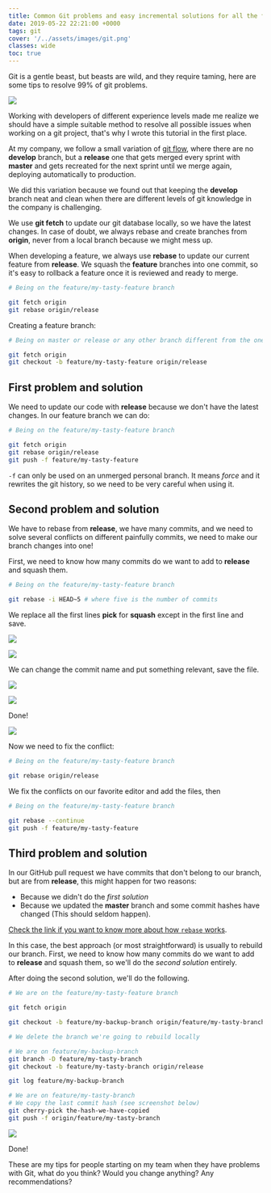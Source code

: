 ```yaml
---
title: Common Git problems and easy incremental solutions for all the family
date: 2019-05-22 22:21:00 +0000
tags: git
cover: '/../assets/images/git.png'
classes: wide
toc: true
---
```


Git is a gentle beast, but beasts are wild, and they require taming, here are some tips
to resolve 99% of git problems.

![](https://media.giphy.com/media/3oEduIpnblLzPwzJPG/giphy.gif)

Working with developers of different experience levels made me realize we should have
a simple suitable method to resolve all possible issues when working on a git project, that's why
I wrote this tutorial in the first place.

At my company, we follow a small variation of [git flow](https://es.atlassian.com/git/tutorials/comparing-workflows/gitflow-workflow),
where there are no **develop** branch, but a **release** one
that gets merged every sprint with **master** and gets recreated for the next sprint until we merge again,
deploying automatically to production.

We did this variation because we found out that keeping the **develop** branch neat and clean
when there are different levels of git knowledge in the company is challenging.

We use **git fetch** to update our git database locally, so we have the latest changes. In case of doubt, we always
rebase and create branches from **origin**, never from a local branch because we might mess up.

When developing a feature, we always use **rebase** to update our current feature from **release**.
We squash the **feature** branches into one commit, so it's easy to rollback a feature once it is reviewed and ready to merge.

```bash
# Being on the feature/my-tasty-feature branch

git fetch origin
git rebase origin/release
```

Creating a feature branch:

```bash
# Being on master or release or any other branch different from the one created

git fetch origin
git checkout -b feature/my-tasty-feature origin/release
```

## First problem and solution

We need to update our code with **release** because we don't have the latest changes. In our
feature branch we can do:

```bash
# Being on the feature/my-tasty-feature branch

git fetch origin
git rebase origin/release
git push -f feature/my-tasty-feature
```

`-f` can only be used on an unmerged personal branch. It means *force* and it rewrites
the git history, so we need to be very careful when using it.

## Second problem and solution

We have to rebase from **release**, we have many commits, and we need to solve several conflicts on different painfully
commits, we need to make our branch changes into one!

First, we need to know how many commits do we want to add
to **release** and squash them.

```bash
# Being on the feature/my-tasty-feature branch

git rebase -i HEAD~5 # where five is the number of commits
```

We replace all the first lines **pick** for **squash** except in the first line and save.

![](/../assets/images/git-problems1.png)

![](/../assets/images/git-problems2.png)

We can change the commit name and put something relevant, save the file.

![](/../assets/images/git-problems3.png)

![](/../assets/images/git-problems4.png)

Done!

![](/../assets/images/git-problems5.png)

Now we need to fix the conflict:

```bash
# Being on the feature/my-tasty-feature branch

git rebase origin/release
```

We fix the conflicts on our favorite editor and add the files, then

```bash
# Being on the feature/my-tasty-feature branch

git rebase --continue
git push -f feature/my-tasty-feature
```

## Third problem and solution

In our GitHub pull request we have commits that don't belong to our branch, but are
from **release**, this might happen for two reasons:

- Because we didn't do the *first solution*
- Because we updated the **master** branch and some commit hashes have changed (This should seldom happen).

[Check the link if you want to know more about how `rebase` works](https://es.atlassian.com/git/tutorials/rewriting-history/git-rebase).

In this case, the best approach (or most straightforward) is usually to rebuild our branch.
First, we need to know how many commits do we want to add
to **release** and squash them, so we'll do the *second solution* entirely.

After doing the second solution, we'll do the following.

```bash
# We are on the feature/my-tasty-feature branch

git fetch origin

git checkout -b feature/my-backup-branch origin/feature/my-tasty-branch

# We delete the branch we're going to rebuild locally

# We are on feature/my-backup-branch
git branch -D feature/my-tasty-branch
git checkout -b feature/my-tasty-branch origin/release

git log feature/my-backup-branch

# We are on feature/my-tasty-branch
# We copy the last commit hash (see screenshot below)
git cherry-pick the-hash-we-have-copied
git push -f origin/feature/my-tasty-branch
```

![](/../assets/images/git-problems6.png)

Done!

These are my tips for people starting on my team when they have problems with Git,
what do you think? Would you change anything? Any recommendations?
